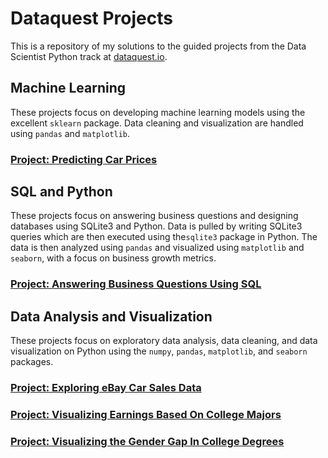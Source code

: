 # Dataquest Projects

This is a repository of my solutions to the guided projects from the Data Scientist Python track at [dataquest.io](https://www.dataquest.io). 

## Machine Learning

These projects focus on developing machine learning models using the excellent `sklearn` package. Data cleaning and visualization are handled using `pandas` and `matplotlib`.

### [Project: Predicting Car Prices](Predicting_Car_Prices/knn_car_prices.ipynb)

## SQL and Python

These projects focus on answering business questions and designing databases using SQLite3 and Python. Data is pulled by writing SQLite3 queries which are then executed using the`sqlite3` package in Python. The data is then analyzed using `pandas` and visualized using `matplotlib` and `seaborn`, with a focus on business growth metrics.

### [Project: Answering Business Questions Using SQL](Answering_Business_Questions_Using_SQL/business_sql.ipynb)

## Data Analysis and Visualization

These projects focus on exploratory data analysis, data cleaning, and data visualization on Python using the `numpy`, `pandas`, `matplotlib`, and `seaborn` packages.

### [Project: Exploring eBay Car Sales Data](Exploring_Ebay_Car_Sales_Data/explore_ebay.ipynb)

### [Project: Visualizing Earnings Based On College Majors](Visualizing_Earnings_Based_On_College_Majors/college_grads.ipynb)

### [Project: Visualizing the Gender Gap In College Degrees](Visualizing_The_Gender_Gap_In_College_Degrees/gender_degrees.ipynb)
